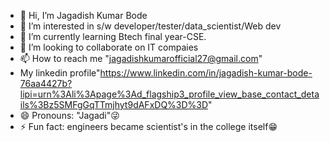 - 👋 Hi, I’m Jagadish Kumar Bode
- 👀 I’m interested in s/w developer/tester/data_scientist/Web dev
- 🌱 I’m currently learning Btech final year-CSE.
- 💞️ I’m looking to collaborate on IT compaies
- 📫 How to reach me "jagadishkumarofficial27@gmail.com"
- My linkedin profile"https://www.linkedin.com/in/jagadish-kumar-bode-76aa4427b?lipi=urn%3Ali%3Apage%3Ad_flagship3_profile_view_base_contact_details%3Bz5SMFgGqTTmjhyt9dAFxDQ%3D%3D"
- 😄 Pronouns: "Jagadi"😜
- ⚡ Fun fact: engineers became scientist's in the college itself😁

<!---
jagadish789/jagadish789 is a ✨ special ✨ repository because its `README.md` (this file) appears on your GitHub profile.
You can click the Preview link to take a look at your changes.
--->
